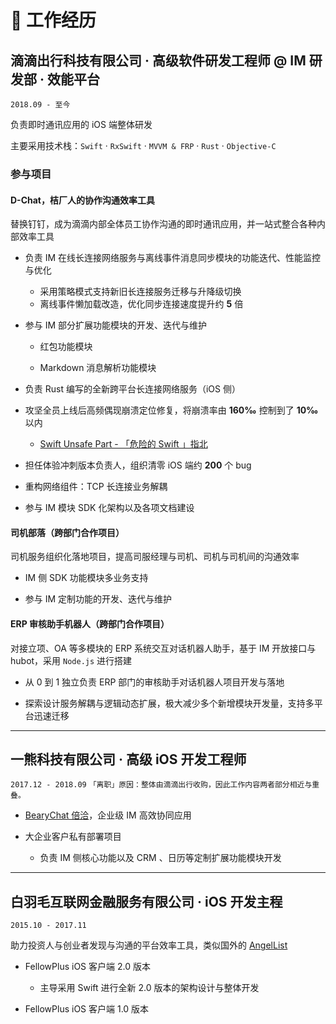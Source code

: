 # 🚀 工作经历

## 滴滴出行科技有限公司 · 高级软件研发工程师 @ IM 研发部 · 效能平台

`2018.09 - 至今`

负责即时通讯应用的 iOS 端整体研发

主要采用技术栈：`Swift` · `RxSwift` · `MVVM & FRP` · `Rust` · `Objective-C`

### 参与项目

#### D-Chat，桔厂人的协作沟通效率工具

替换钉钉，成为滴滴内部全体员工协作沟通的即时通讯应用，并一站式整合各种内部效率工具

- 负责 IM 在线长连接网络服务与离线事件消息同步模块的功能迭代、性能监控与优化

  - 采用策略模式支持新旧长连接服务迁移与升降级切换
  - 离线事件懒加载改造，优化同步连接速度提升约 **5** 倍

- 参与 IM 部分扩展功能模块的开发、迭代与维护

  - 红包功能模块

  - Markdown 消息解析功能模块

- 负责 Rust 编写的全新跨平台长连接网络服务（iOS 侧）

- 攻坚全员上线后高频偶现崩溃定位修复，将崩溃率由 **160‰** 控制到了 **10‰** 以内

  - [Swift Unsafe Part - 「危险的 Swift 」指北](https://juejin.im/post/5d7c2207f265da03ea5aabf7)

- 担任体验冲刺版本负责人，组织清零 iOS 端约 **200** 个 bug

- 重构网络组件：TCP 长连接业务解耦

- 参与 IM 模块 SDK 化架构以及各项文档建设

#### 司机部落（跨部门合作项目）

司机服务组织化落地项目，提高司服经理与司机、司机与司机间的沟通效率

- IM 侧 SDK 功能模块多业务支持

- 参与 IM 定制功能的开发、迭代与维护

#### ERP 审核助手机器人（跨部门合作项目）

对接立项、OA 等多模块的 ERP 系统交互对话机器人助手，基于 IM 开放接口与 hubot，采用 `Node.js` 进行搭建

- 从 0 到 1 独立负责 ERP 部门的审核助手对话机器人项目开发与落地

- 探索设计服务解耦与逻辑动态扩展，极大减少多个新增模块开发量，支持多平台迅速迁移

--------------------------------------------------------------------------------

## 一熊科技有限公司 · 高级 iOS 开发工程师

`2017.12 - 2018.09` `「离职」原因：整体由滴滴出行收购，因此工作内容两者部分相近与重叠。`

- [BearyChat 倍洽](http://bearychat.com/)，企业级 IM 高效协同应用

- 大企业客户私有部署项目

  - 负责 IM 侧核心功能以及 CRM 、日历等定制扩展功能模块开发

--------------------------------------------------------------------------------

## 白羽毛互联网金融服务有限公司 · iOS 开发主程

`2015.10 - 2017.11`

助力投资人与创业者发现与沟通的平台效率工具，类似国外的 [AngelList](https://angel.co/)

- FellowPlus iOS 客户端 2.0 版本

  - 主导采用 Swift 进行全新 2.0 版本的架构设计与整体开发

- FellowPlus iOS 客户端 1.0 版本
